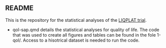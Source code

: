 ## README
This is the repository for the statistical analyses of the [LIQPLAT trial](https://liqplat.com). 

- qol-sap.qmd details the statistical analyses for quality of life. The code that was used to create all figures and tables can be found in the fole 1-qol/. Access to a hisotrical dataset is needed to run the code.
